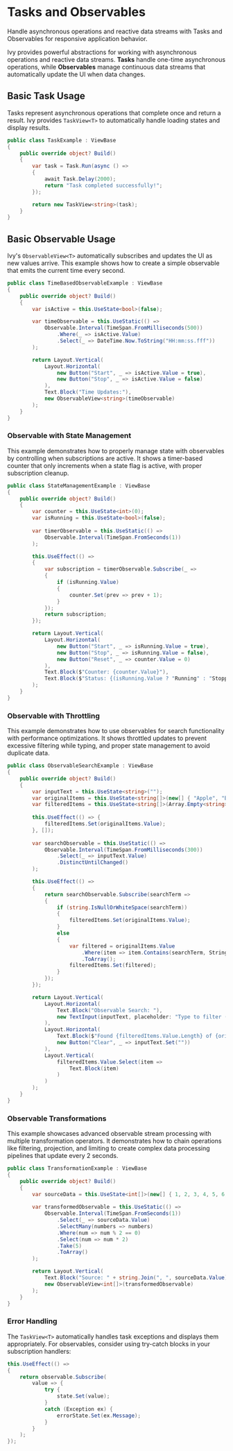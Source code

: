 # Tasks and Observables

<Ingress>
Handle asynchronous operations and reactive data streams with Tasks and Observables for responsive application behavior.
</Ingress>

Ivy provides powerful abstractions for working with asynchronous operations and reactive data streams. **Tasks** handle one-time asynchronous operations, while **Observables** manage continuous data streams that automatically update the UI when data changes.

## Basic Task Usage

Tasks represent asynchronous operations that complete once and return a result. Ivy provides `TaskView<T>` to automatically handle loading states and display results.

```csharp demo-below
public class TaskExample : ViewBase
{
    public override object? Build()
    {
        var task = Task.Run(async () =>
        {
            await Task.Delay(2000); 
            return "Task completed successfully!";
        });

        return new TaskView<string>(task);
    }
}
```

## Basic Observable Usage

Ivy's `ObservableView<T>` automatically subscribes and updates the UI as new values arrive. This example shows how to create a simple observable that emits the current time every second.

```csharp demo-below
public class TimeBasedObservableExample : ViewBase
{
    public override object? Build()
    {
        var isActive = this.UseState<bool>(false);

        var timeObservable = this.UseStatic(() =>
            Observable.Interval(TimeSpan.FromMilliseconds(500))
                .Where(_ => isActive.Value)
                .Select(_ => DateTime.Now.ToString("HH:mm:ss.fff"))
        );

        return Layout.Vertical(
            Layout.Horizontal(
                new Button("Start", _ => isActive.Value = true),
                new Button("Stop", _ => isActive.Value = false)
            ),
            Text.Block("Time Updates:"),
            new ObservableView<string>(timeObservable)
        );
    }
}
```

### Observable with State Management

This example demonstrates how to properly manage state with observables by controlling when subscriptions are active. It shows a timer-based counter that only increments when a state flag is active, with proper subscription cleanup.

```csharp demo-tabs
public class StateManagementExample : ViewBase
{
    public override object? Build()
    {
        var counter = this.UseState<int>(0);
        var isRunning = this.UseState<bool>(false);
        
        var timerObservable = this.UseStatic(() => 
            Observable.Interval(TimeSpan.FromSeconds(1))
        );

        this.UseEffect(() =>
        {
            var subscription = timerObservable.Subscribe(_ =>
            {
                if (isRunning.Value)
                {
                    counter.Set(prev => prev + 1);
                }
            });
            return subscription;
        }); 

        return Layout.Vertical(
            Layout.Horizontal(
                new Button("Start", _ => isRunning.Value = true),
                new Button("Stop", _ => isRunning.Value = false),
                new Button("Reset", _ => counter.Value = 0)
            ),
            Text.Block($"Counter: {counter.Value}"),
            Text.Block($"Status: {(isRunning.Value ? "Running" : "Stopped")}")
        );
    }
}
```

### Observable with Throttling

This example demonstrates how to use observables for search functionality with performance optimizations. It shows throttled updates to prevent excessive filtering while typing, and proper state management to avoid duplicate data.

```csharp demo-tabs
public class ObservableSearchExample : ViewBase
{
    public override object? Build()
    {
        var inputText = this.UseState<string>("");
        var originalItems = this.UseState<string[]>(new[] { "Apple", "Banana", "Cherry", "Date", "Elderberry", "Fig", "Grape", "Honeydew" });
        var filteredItems = this.UseState<string[]>(Array.Empty<string>());
        
        this.UseEffect(() => {
            filteredItems.Set(originalItems.Value);
        }, []); 
        
        var searchObservable = this.UseStatic(() => 
            Observable.Interval(TimeSpan.FromMilliseconds(300))
                .Select(_ => inputText.Value)
                .DistinctUntilChanged()
        );

        this.UseEffect(() =>
        {
            return searchObservable.Subscribe(searchTerm =>
            {   
                if (string.IsNullOrWhiteSpace(searchTerm))
                {
                    filteredItems.Set(originalItems.Value);
                }
                else
                {
                    var filtered = originalItems.Value
                        .Where(item => item.Contains(searchTerm, StringComparison.OrdinalIgnoreCase))
                        .ToArray();
                    filteredItems.Set(filtered);
                }
            });
        });

        return Layout.Vertical(
            Layout.Horizontal(
                Text.Block("Observable Search: "),
                new TextInput(inputText, placeholder: "Type to filter (throttled)...")
            ),
            Layout.Horizontal(
                Text.Block($"Found {filteredItems.Value.Length} of {originalItems.Value.Length} items"),
                new Button("Clear", _ => inputText.Set(""))
            ),
            Layout.Vertical(
                filteredItems.Value.Select(item => 
                    Text.Block(item)
                )
            )
        );
    }
}
```

### Observable Transformations

This example showcases advanced observable stream processing with multiple transformation operators. It demonstrates how to chain operations like filtering, projection, and limiting to create complex data processing pipelines that update every 2 seconds.

```csharp demo-tabs
public class TransformationExample : ViewBase
{
    public override object? Build()
    {
        var sourceData = this.UseState<int[]>(new[] { 1, 2, 3, 4, 5, 6, 7, 8, 9, 10 });
        
        var transformedObservable = this.UseStatic(() => 
            Observable.Interval(TimeSpan.FromSeconds(1))
                .Select(_ => sourceData.Value)
                .SelectMany(numbers => numbers)
                .Where(num => num % 2 == 0)
                .Select(num => num * 2)
                .Take(5)
                .ToArray()
        );

        return Layout.Vertical(
            Text.Block("Source: " + string.Join(", ", sourceData.Value)),
            new ObservableView<int[]>(transformedObservable)
        );
    }
}
```

### Error Handling

The `TaskView<T>` automatically handles task exceptions and displays them appropriately. For observables, consider using try-catch blocks in your subscription handlers:

```csharp
this.UseEffect(() =>
{
    return observable.Subscribe(
        value => {
            try {
                state.Set(value);
            }
            catch (Exception ex) {
                errorState.Set(ex.Message);
            }
        }
    );
});
```
